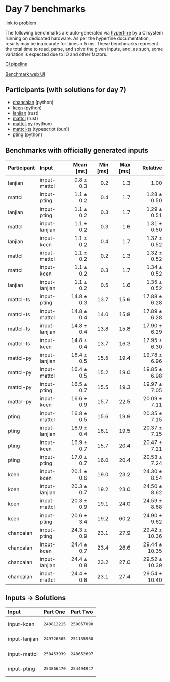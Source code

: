 # Day 7 benchmarks

[link to problem](https://adventofcode.com/2023/day/7)

The following benchmarks are auto-generated via
[hyperfine](https://github.com/sharkdp/hyperfine) by a CI system running on
dedicated hardware. As per the hyperfine documentation, results may be
inaccurate for times < 5 ms. These benchmarks represent the total time to read,
parse, and solve the given inputs, and, as such, some variation is expected due
to IO and other factors.

[CI pipeline](http://ci.papercode.net:8080/teams/main/pipelines/aoc2023)

[Benchmark web UI](https://aoc.ancalagon.black)


## Participants (with solutions for day 7)

- [chancalan](https://github.com/chancalan/aoc2023) (python)
- [kcen](https://github.com/kcen/aoc2023) (python)
- [lanjian](https://github.com/lanjian/aoc-2023) (rust)
- [mattcl](https://github.com/mattcl/aoc2023) (rust)
- [mattcl-py](https://github.com/mattcl/aoc2023-py) (python)
- [mattcl-ts](https://github.com/mattcl/aoc2023-js) (typescript (bun))
- [pting](https://github.com/pting/aoc2023) (python)


## Benchmarks with officially generated inputs

| Participant | Input | Mean [ms] | Min [ms] | Max [ms] | Relative |
|:---|:---|---:|---:|---:|---:|
| lanjian | input-mattcl | 0.8 ± 0.3 | 0.2 | 1.3 | 1.00 |
| mattcl | input-pting | 1.1 ± 0.2 | 0.4 | 1.7 | 1.28 ± 0.50 |
| lanjian | input-pting | 1.1 ± 0.2 | 0.3 | 1.7 | 1.29 ± 0.51 |
| mattcl | input-lanjian | 1.1 ± 0.2 | 0.3 | 1.6 | 1.31 ± 0.50 |
| lanjian | input-kcen | 1.1 ± 0.2 | 0.4 | 1.7 | 1.32 ± 0.52 |
| mattcl | input-mattcl | 1.1 ± 0.2 | 0.2 | 1.3 | 1.32 ± 0.52 |
| mattcl | input-kcen | 1.1 ± 0.2 | 0.3 | 1.7 | 1.34 ± 0.52 |
| lanjian | input-lanjian | 1.1 ± 0.2 | 0.5 | 1.6 | 1.35 ± 0.52 |
| mattcl-ts | input-pting | 14.8 ± 0.3 | 13.7 | 15.6 | 17.88 ± 6.28 |
| mattcl-ts | input-mattcl | 14.8 ± 0.4 | 14.0 | 15.8 | 17.89 ± 6.28 |
| mattcl-ts | input-lanjian | 14.8 ± 0.4 | 13.8 | 15.8 | 17.90 ± 6.29 |
| mattcl-ts | input-kcen | 14.8 ± 0.4 | 13.7 | 16.3 | 17.95 ± 6.30 |
| mattcl-py | input-lanjian | 16.4 ± 0.5 | 15.5 | 19.4 | 19.78 ± 6.96 |
| mattcl-py | input-mattcl | 16.4 ± 0.5 | 15.2 | 19.0 | 19.85 ± 6.98 |
| mattcl-py | input-pting | 16.5 ± 0.7 | 15.5 | 19.3 | 19.97 ± 7.05 |
| mattcl-py | input-kcen | 16.6 ± 0.9 | 15.7 | 22.5 | 20.09 ± 7.11 |
| pting | input-mattcl | 16.8 ± 0.5 | 15.6 | 19.9 | 20.35 ± 7.15 |
| pting | input-lanjian | 16.9 ± 0.4 | 16.1 | 19.5 | 20.37 ± 7.15 |
| pting | input-kcen | 16.9 ± 0.7 | 15.7 | 20.4 | 20.47 ± 7.21 |
| pting | input-pting | 17.0 ± 0.7 | 16.0 | 20.4 | 20.53 ± 7.24 |
| kcen | input-kcen | 20.1 ± 0.6 | 19.0 | 23.2 | 24.30 ± 8.54 |
| kcen | input-lanjian | 20.3 ± 0.7 | 19.2 | 23.0 | 24.50 ± 8.62 |
| kcen | input-mattcl | 20.3 ± 0.9 | 19.1 | 24.0 | 24.59 ± 8.68 |
| kcen | input-pting | 20.6 ± 3.4 | 19.2 | 60.2 | 24.90 ± 9.62 |
| chancalan | input-pting | 24.3 ± 0.9 | 23.1 | 27.9 | 29.42 ± 10.36 |
| chancalan | input-kcen | 24.4 ± 0.7 | 23.4 | 26.6 | 29.44 ± 10.35 |
| chancalan | input-lanjian | 24.4 ± 0.8 | 23.2 | 27.0 | 29.52 ± 10.39 |
| chancalan | input-mattcl | 24.4 ± 0.8 | 23.1 | 27.4 | 29.54 ± 10.40 |


## Inputs -> Solutions

| Input | Part One | Part Two |
|:---|:---|:---|
|input-kcen|<pre>248812215</pre>|<pre>250057090</pre>|
|input-lanjian|<pre>249726565</pre>|<pre>251135960</pre>|
|input-mattcl|<pre>250453939</pre>|<pre>248652697</pre>|
|input-pting|<pre>253866470</pre>|<pre>254494947</pre>|
